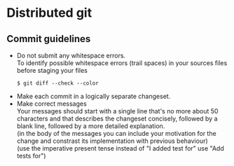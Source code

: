 Distributed git
===============


Commit guidelines
-----------------

- Do not submit any whitespace errors.  
  To identify possible whitespace errors (trail spaces) in your
  sources files before staging your files
  ```   
  $ git diff --check --color  
  ```
- Make each commit in a logically separate changeset.
- Make correct messages  
  Your messages should start with a single line 
  that's no more about 50 characters and that describes 
  the changeset concisely, followed by a blank line, followed
  by a more detailed explanation.  
  (in the body of the messages you can include your motivation
   for the change and constrast its implementation 
   with previous behaviour)  
  (use the imperative present tense
   instead of "I added test for" use "Add tests for")

 
